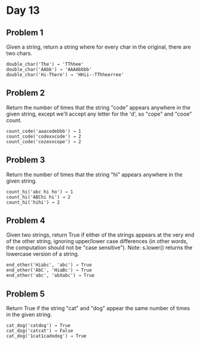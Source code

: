 # Day 13 

## Problem 1

Given a string, return a string where for every char in the original, there are two chars.

```
double_char('The') → 'TThhee'
double_char('AAbb') → 'AAAAbbbb'
double_char('Hi-There') → 'HHii--TThheerree'
```

## Problem 2

Return the number of times that the string "code" appears anywhere in the given string, except we'll accept any letter for the 'd', so "cope" and "cooe" count.

```
count_code('aaacodebbb') → 1
count_code('codexxcode') → 2
count_code('cozexxcope') → 2
```

## Problem 3
Return the number of times that the string "hi" appears anywhere in the given string.

```
count_hi('abc hi ho') → 1
count_hi('ABChi hi') → 2
count_hi('hihi') → 2
```

## Problem 4

Given two strings, return True if either of the strings appears at the very end of the other string, ignoring upper/lower case differences (in other words, the computation should not be "case sensitive"). Note: s.lower() returns the lowercase version of a string.
```
end_other('Hiabc', 'abc') → True
end_other('AbC', 'HiaBc') → True
end_other('abc', 'abXabc') → True
```

## Problem 5

Return True if the string "cat" and "dog" appear the same number of times in the given string.

```
cat_dog('catdog') → True
cat_dog('catcat') → False
cat_dog('1cat1cadodog') → True
```
